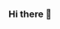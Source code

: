 ### Hi there 👋

<!--
**Tretre27/Tretre27** is a ✨ _special_ ✨ repository because its `README.md` (this file) appears on your GitHub profile.

Here are some ideas to get you started:

- 🔭 I’m currently working on trading and recovery of all coins 
- 🌱 I’m currently learning how to invest and even promote all coins 
- 👯 I’m looking to collaborate on tesla on new and improved new moddle cars 
- 🤔 I’m looking for help with ... business.
- 💬 Ask me about ...
- 📫 How to reach me: ... 5098662160 
- 😄 Pronouns: ...
- ⚡ Fun fact: ... its important to me to keep my ambitious mindset

-->
